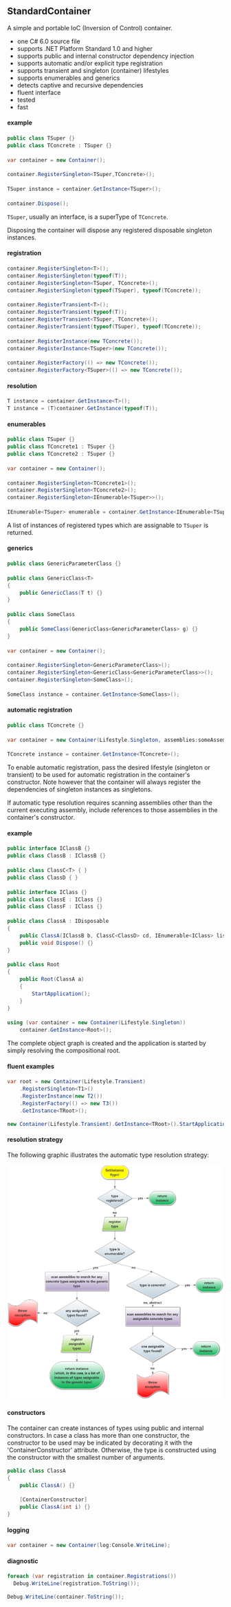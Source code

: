 ## StandardContainer
A simple and portable IoC (Inversion of Control) container.
- one C# 6.0 source file
- supports .NET Platform Standard 1.0 and higher
- supports public and internal constructor dependency injection
- supports automatic and/or explicit type registration
- supports transient and singleton (container) lifestyles
- supports enumerables and generics
- detects captive and recursive dependencies
- fluent interface
- tested
- fast

#### example
```csharp
public class TSuper {}
public class TConcrete : TSuper {}

var container = new Container();

container.RegisterSingleton<TSuper,TConcrete>();

TSuper instance = container.GetInstance<TSuper>();

container.Dispose();
```
`TSuper`, usually an interface, is a superType of `TConcrete`. 

Disposing the container will dispose any registered disposable singleton instances.

#### registration
```csharp
container.RegisterSingleton<T>();
container.RegisterSingleton(typeof(T));
container.RegisterSingleton<TSuper, TConcrete>();
container.RegisterSingleton(typeof(TSuper), typeof(TConcrete));

container.RegisterTransient<T>();
container.RegisterTransient(typeof(T));
container.RegisterTransient<TSuper, TConcrete>();
container.RegisterTransient(typeof(TSuper), typeof(TConcrete));

container.RegisterInstance(new TConcrete());
container.RegisterInstance<TSuper>(new TConcrete());

container.RegisterFactory(() => new TConcrete());
container.RegisterFactory<TSuper>(() => new TConcrete());
```
#### resolution
```csharp
T instance = container.GetInstance<T>();
T instance = (T)container.GetInstance(typeof(T));
```
#### enumerables
```csharp
public class TSuper {}
public class TConcrete1 : TSuper {}
public class TConcrete2 : TSuper {}

var container = new Container();

container.RegisterSingleton<TConcrete1>();
container.RegisterSingleton<TConcrete2>();
container.RegisterSingleton<IEnumerable<TSuper>>();

IEnumerable<TSuper> enumerable = container.GetInstance<IEnumerable<TSuper>>();
```
A list of instances of registered types which are assignable to `TSuper` is returned.
#### generics
```csharp
public class GenericParameterClass {}

public class GenericClass<T>
{
    public GenericClass(T t) {}
}

public class SomeClass
{
    public SomeClass(GenericClass<GenericParameterClass> g) {}
}

var container = new Container();

container.RegisterSingleton<GenericParameterClass>();
container.RegisterSingleton<GenericClass<GenericParameterClass>>();
container.RegisterSingleton<SomeClass>();

SomeClass instance = container.GetInstance<SomeClass>();
```
#### automatic registration
```csharp
public class TConcrete {}

var container = new Container(Lifestyle.Singleton, assemblies:someAssembly);

TConcrete instance = container.GetInstance<TConcrete>();
```
To enable automatic registration, pass the desired lifestyle (singleton or transient) to be used for automatic registration in the container's constructor. Note however that the container will always register the dependencies of singleton instances as singletons.

If automatic type resolution requires scanning assemblies other than the current executing assembly, include references to those assemblies in the container's constructor.

#### example
```csharp
public interface IClassB {}
public class ClassB : IClassB {}

public class ClassC<T> { }
public class ClassD { }

public interface IClass {}
public class ClassE : IClass {}
public class ClassF : IClass {}

public class ClassA : IDisposable
{
    public ClassA(IClassB b, ClassC<ClassD> cd, IEnumerable<IClass> list) {}
    public void Dispose() {}
}

public class Root
{
    public Root(ClassA a)
    {
        StartApplication();
    }
}

using (var container = new Container(Lifestyle.Singleton))
    container.GetInstance<Root>();
```
The complete object graph is created and the application is started by simply resolving the compositional root. 
#### fluent examples
```csharp
var root = new Container(Lifestyle.Transient)
    .RegisterSingleton<T1>()
    .RegisterInstance(new T2())
    .RegisterFactory(() => new T3())
    .GetInstance<TRoot>();
```
```csharp
new Container(Lifestyle.Transient).GetInstance<TRoot>().StartApplication();
```
#### resolution strategy
The following graphic illustrates the automatic type resolution strategy:

![Image of Resolution Strategy](https://github.com/dshe/InternalContainer/blob/master/TypeResolutionFlowChart.png)


#### constructors
The container can create instances of types using public and internal constructors. In case a class has more than one constructor, the constructor to be used may be indicated by decorating it with the 'ContainerConstructor' attribute. Otherwise, the type is constructed using the constructor with the smallest number of arguments.
```csharp
public class ClassA
{
    public ClassA() {}

    [ContainerConstructor]    
    public ClassA(int i) {}
}
```
#### logging
```csharp
var container = new Container(log:Console.WriteLine);
```
#### diagnostic
```csharp
foreach (var registration in container.Registrations())
  Debug.WriteLine(registration.ToString());
```
```csharp
Debug.WriteLine(container.ToString());
```
